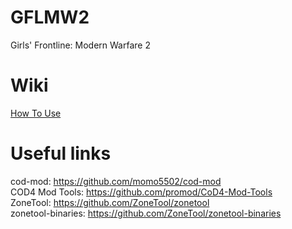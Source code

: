 # GFLMW2
Girls' Frontline: Modern Warfare 2

# Wiki
[How To Use](https://github.com/Loyalists/GFLMW2/wiki/How-to-use) 

# Useful links
cod-mod: https://github.com/momo5502/cod-mod  
COD4 Mod Tools: https://github.com/promod/CoD4-Mod-Tools  
ZoneTool: https://github.com/ZoneTool/zonetool  
zonetool-binaries: https://github.com/ZoneTool/zonetool-binaries  
